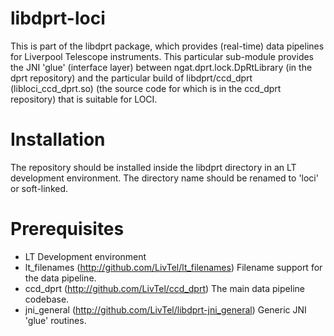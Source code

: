 # libdprt-loci

This is part of the libdprt package, which provides (real-time) data pipelines for Liverpool Telescope instruments.
This particular sub-module provides the JNI 'glue' (interface layer) between ngat.dprt.lock.DpRtLibrary (in the dprt repository) and the particular build of libdprt/ccd_dprt (libloci_ccd_dprt.so) (the source code for which is in the ccd_dprt repository) that is suitable for LOCI. 

# Installation

The repository should be installed inside the libdprt directory in an LT development environment. The directory name should be renamed to 'loci' or soft-linked.

# Prerequisites

- LT Development environment
- lt_filenames (http://github.com/LivTel/lt_filenames) Filename support for the data pipeline.
- ccd_dprt (http://github.com/LivTel/ccd_dprt) The main data pipeline codebase.
- jni_general (http://github.com/LivTel/libdprt-jni_general) Generic JNI 'glue' routines.
